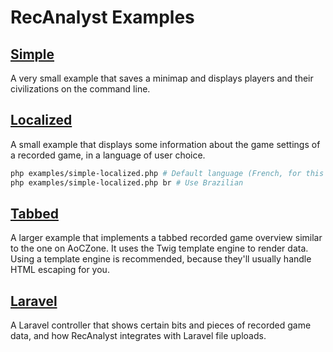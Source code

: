 # RecAnalyst Examples

## [Simple](./simple.php)

A very small example that saves a minimap and displays players and their
civilizations on the command line.

## [Localized](./simple-localized.php)

A small example that displays some information about the game settings of a
recorded game, in a language of user choice.

```bash
php examples/simple-localized.php # Default language (French, for this script).
php examples/simple-localized.php br # Use Brazilian
```

## [Tabbed](./tabbed/)

A larger example that implements a tabbed recorded game overview similar to the
one on AoCZone. It uses the Twig template engine to render data. Using a
template engine is recommended, because they'll usually handle HTML escaping for
you.

## [Laravel](./laravel.php)

A Laravel controller that shows certain bits and pieces of recorded game data,
and how RecAnalyst integrates with Laravel file uploads.
